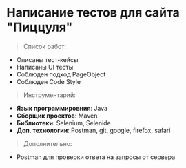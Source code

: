 #  Написание тестов для сайта "Пиццуля"
>Список работ:
* Описаны тест-кейсы
* Написаны UI тесты
* Соблюден подход PageObject
* Соблюден Code Style

> Инструментарий:
* **Язык программировния**: Java
* **Сборщик проектов**: Maven
* **Библиотеки**: Selenium, Selenide
* **Доп. технологии**: Postman, git, google, firefox, safari

> Дополнительно:
* Postman для проверки ответа на запросы от сервера